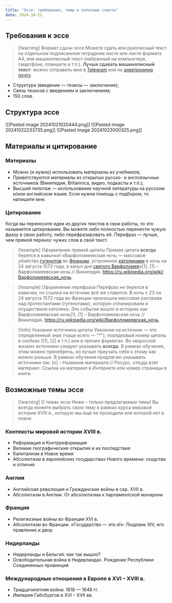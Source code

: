 ```yaml
---
title: "Эссе: требования, темы и полезные советы"
date: 2024-10-21
---
```

## Требования к эссе

> [!warning] Формат сдачи эссе
> Можете сдать или рукописный текст на отдельном подписанном тетрадном листе или листе формата А4, или машинописный текст (набранный на компьютере, смартфоне, планшете и т.п.).
> **Лучше сдавать машинописный текст**: можно отправить мне в [Telegram](http://t.me/daakhmerov) или на [электронную почту](mailto:d.akhmerov@eu.spb.ru).

- Структура (введение — тезисы — заключение);
- Связь тезисов с введением и заключением;
- 150 слов.
## Структура эссе
![[Pasted image 20241021020444.png]]
![[Pasted image 20241022233735.png]]
![[Pasted image 20241023000325.png]]
## Материалы и цитирование
### Материалы
- Можно (и нужно) использовать материалы из учебников;
- Приветствуются материалы из открытых русско- и англоязычных источников (Википедия, Britannica, видео, подкасты и т.п.);
- Высший пилотаж — использование научной литературы на русском и/или английском языке. Если нужна помощь с подбором, то напишите мне.
### Цитирование
Когда вы переносите идеи из других текстов в свои работы, то это называется цитирование. Вы можете либо полностью перенести чужую фразу в свою работу, либо перефразировать её. Перефраз — лучше, чем прямой перенос чужих слов в свой текст.
> [!example] Оформление прямой цитаты
> Прямая цитата **всегда** берется в кавычки! 
> «Варфоломеевская ночь — массовое убийство [гугенотов](https://ru.wikipedia.org/wiki/%D0%93%D1%83%D0%B3%D0%B5%D0%BD%D0%BE%D1%82%D1%8B "Гугеноты") во [Франции](https://ru.wikipedia.org/wiki/%D0%A4%D1%80%D0%B0%D0%BD%D1%86%D0%B8%D1%8F "Франция"), устроенное [католиками](https://ru.wikipedia.org/wiki/%D0%9A%D0%B0%D1%82%D0%BE%D0%BB%D0%B8%D0%BA "Католик") в ночь на 24 августа 1572 года, в канун дня [святого Варфоломея](https://ru.wikipedia.org/wiki/%D0%90%D0%BF%D0%BE%D1%81%D1%82%D0%BE%D0%BB_%D0%92%D0%B0%D1%80%D1%84%D0%BE%D0%BB%D0%BE%D0%BC%D0%B5%D0%B9 "Апостол Варфоломей")»[1].
> [1] – Варфоломеевская ночь // Википедия. https://ru.wikipedia.org/wiki/Варфоломеевская_ночь.

> [!example] Оформление перефраза
> Перефраз не берется в кавычки, но ссылка на источник всё же ставится. 
> В ночь с 23 на 24 августа 1572 года во Франции произошла массовая расправа над протестантами (гугенотами), которую спланировали и осуществили католики. Это событие вошло в историю как Варфоломеевская ночь[1].
> [1] – Варфоломеевская ночь // Википедия. https://ru.wikipedia.org/wiki/Варфоломеевская_ночь.

> [!info] Указание источника цитаты
> Указание на источник — это определенный знак (чаще всего — "\*"), порядковый номер цитаты в скобках ([1], [2] и т.п.) или в прочих форматах. 
> Во «взрослой жизни» источники следует указывать **всегда**. В рамках обучения, этим можно пренебречь, но лучше приучать себя к этому как можно раньше. 
> В рамках обучения предлагаю указывать источники так:
> [n] – Название материала // Ресурс, откуда взят материал. Ссылка на материал в Интернете или номер страницы в книге.

## Возможные темы эссе

> [!warning] О темах эссе
> Ниже – только предлагаемые темы! Вы всегда можете выбрать свою тему в рамках курса мировой истории XVIII в., которую мы ещё не проходили или которой нет в плане.
### Контексты мировой истории XVIII в.
- Реформация и Контрреформация
- Великие географические открытия и их последствия
- Капитализм в Новое время
- Абсолютизм в европейских государствах Нового времени: сходства и отличия
### Англия
- Английская революция и Гражданские войны в сер. XVII в.
- Абсолютизм в Англии. От абсолютизма к парламентской монархии
### Франция
- Религиозные войны во Франции XVI в.
- Абсолютизм во Франции. «Государство — это я!»: Людовик XIV, его правление и двор
### Нидерланды
- Нидерланды и Бельгия: как так вышло?
- Освободительная война в Нидерландах. Рождение Республики Соединенных провинций
### Международные отношения в Европе в XVI – XVIII в.
- Тридцатилетняя война: 1618 — 1648 гг.
- Империя Габсбургов в XVI – XVII вв. 